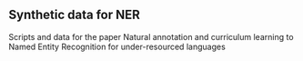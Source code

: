 ## Synthetic data for NER

Scripts and data for the paper Natural annotation and curriculum learning to Named Entity Recognition for under-resourced languages
